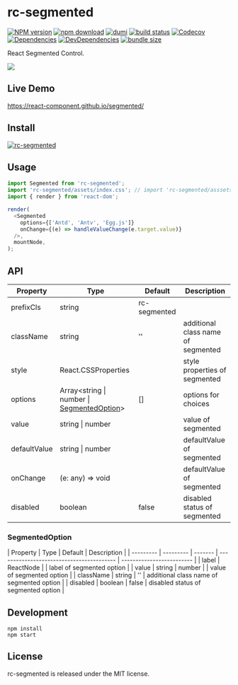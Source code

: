 # rc-segmented

[![NPM version][npm-image]][npm-url] [![npm download][download-image]][download-url] [![dumi](https://img.shields.io/badge/docs%20by-dumi-blue?style=flat-square)](https://github.com/umijs/dumi) [![build status][github-actions-image]][github-actions-url] [![Codecov][codecov-image]][codecov-url] [![Dependencies][david-image]](david-url) [![DevDependencies][david-dev-image]][david-dev-url] [![bundle size][bundlephobia-image]][bundlephobia-url]

[npm-image]: http://img.shields.io/npm/v/rc-segmented.svg?style=flat-square
[npm-url]: http://npmjs.org/package/rc-segmented
[github-actions-image]: https://github.com/react-component/segmented/workflows/CI/badge.svg
[github-actions-url]: https://github.com/react-component/segmented/actions
[codecov-image]: https://img.shields.io/codecov/c/github/react-component/segmented/master.svg?style=flat-square
[codecov-url]: https://codecov.io/gh/react-component/segmented/branch/master
[david-url]: https://david-dm.org/react-component/segmented
[david-image]: https://david-dm.org/react-component/segmented/status.svg?style=flat-square
[david-dev-url]: https://david-dm.org/react-component/segmented?type=dev
[david-dev-image]: https://david-dm.org/react-component/segmented/dev-status.svg?style=flat-square
[download-image]: https://img.shields.io/npm/dm/rc-segmented.svg?style=flat-square
[download-url]: https://npmjs.org/package/rc-segmented
[bundlephobia-url]: https://bundlephobia.com/result?p=rc-segmented
[bundlephobia-image]: https://badgen.net/bundlephobia/minzip/rc-segmented

React Segmented Control.

![](https://gw.alipayobjects.com/mdn/rms_50855f/afts/img/A*bmGGQpnWs0oAAAAAAAAAAAAAARQnAQ)

## Live Demo

https://react-component.github.io/segmented/

## Install

[![rc-segmented](https://nodei.co/npm/rc-segmented.png)](https://npmjs.org/package/rc-segmented)

## Usage

```js
import Segmented from 'rc-segmented';
import 'rc-segmented/assets/index.css'; // import 'rc-segmented/asssets/index.less';
import { render } from 'react-dom';

render(
  <Segmented
    options={['Antd', 'Antv', 'Egg.js']}
    onChange={(e) => handleValueChange(e.target.value)}
  />,
  mountNode,
);
```

## API

| Property     | Type                                                           | Default      | Description                        |
| ------------ | -------------------------------------------------------------- | ------------ | ---------------------------------- |
| prefixCls    | string                                                         | rc-segmented |                                    |
| className    | string                                                         | ''           | additional class name of segmented |
| style        | React.CSSProperties                                            |              | style properties of segmented      |
| options      | Array<string \| number \| [SegmentedOption](#SegmentedOption)> | []           | options for choices                |
| value        | string \| number                                               |              | value of segmented                 |
| defaultValue | string \| number                                               |              | defaultValue of segmented          |
| onChange     | (e: any) => void                                               |              | defaultValue of segmented          |
| disabled     | boolean                                                        | false        | disabled status of segmented       |

### SegmentedOption

| Property  | Type      | Default | Description                               |
| --------- | --------- | ------- | ----------------------------------------- | ------------------------- |
| label     | ReactNode |         | label of segmented option                 |
| value     | string    | number  |                                           | value of segmented option |
| className | string    | ''      | additional class name of segmented option |
| disabled  | boolean   | false   | disabled status of segmented option       |

## Development

```
npm install
npm start
```

## License

rc-segmented is released under the MIT license.
